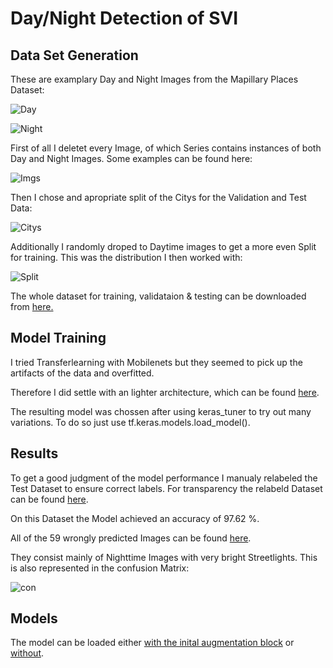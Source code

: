 # Day/Night Detection of SVI


## Data Set Generation

These are examplary Day and Night Images from the Mapillary Places Dataset:

![Day](night_detection_task/Imgs/Examples_of_Day_Images.jpg)

![Night](night_detection_task/Imgs/Examples_of_Night_Images.jpg)


First of all I deletet every Image, of which Series contains instances of both Day and Night Images. Some examples can be found here:

![Imgs](night_detection_task/Imgs/Sequences_with_different_View_daytimes.jpg)


Then I chose and apropriate split of the Citys for the Validation and Test Data:

![Citys](night_detection_task/Imgs/Citys_Split.jpg)

Additionally I randomly droped to Daytime images to get a more even Split for training. This was the distribution I then worked with:

![Split](night_detection_task/Imgs/Training_Split.jpg)

The whole dataset for training, validataion & testing can be downloaded from [here.](https://drive.google.com/file/d/1q_aXvtj2RY_V9R5_murlmACs6So1bQxT/view?usp=sharing)


## Model Training

I tried Transferlearning with Mobilenets but they seemed to pick up the artifacts of the data and overfitted. 

Therefore I did settle with an lighter architecture, which can be found [here](night_detection_task/training_notebooks/ND_Traininng_own_cnn.ipynb).

The resulting model was chossen after using keras_tuner to try out many variations. To do so just use tf.keras.models.load_model().

## Results

To get a good judgment of the model performance I manualy relabeled the Test Dataset to ensure correct labels. For transparency the relabeld Dataset can be found [here](night_detection_task/Relabeled_Test_DS). 

On this Dataset the Model achieved an accuracy of 97.62
%.

All of the 59 wrongly predicted Images can be found [here](night_detection_task/wrong_labels).

They consist mainly of Nighttime Images with very bright Streetlights. This is also represented in the confusion Matrix: 


![con](night_detection_task/Imgs/confusion_matrix.jpg)

## Models

The model can be loaded either [with the inital augmentation block](night_detection_task/final_model) or [without](night_detection_task/final_model_without_aug).


